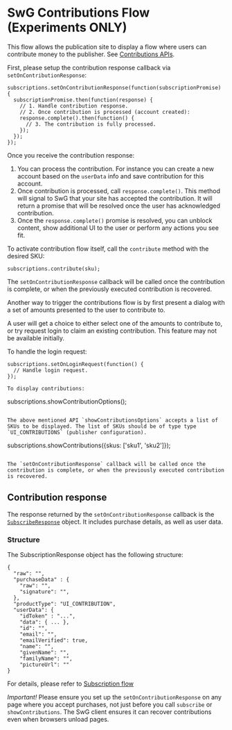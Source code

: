 <!---
Copyright 2018 The Subscribe with Google Authors. All Rights Reserved.

Licensed under the Apache License, Version 2.0 (the "License");
you may not use this file except in compliance with the License.
You may obtain a copy of the License at

     http://www.apache.org/licenses/LICENSE-2.0

Unless required by applicable law or agreed to in writing, software
distributed under the License is distributed on an "AS-IS" BASIS,
WITHOUT WARRANTIES OR CONDITIONS OF ANY KIND, either express or implied.
See the License for the specific language governing permissions and
limitations under the License.
-->

# SwG Contributions Flow (Experiments ONLY)

This flow allows the publication site to display a flow where users can contribute money to the publisher. See [Contributions APIs](./core-apis.md).

First, please setup the contribution response callback via `setOnContributionResponse`:

```
subscriptions.setOnContributionResponse(function(subscriptionPromise) {
  subscriptionPromise.then(function(response) {
    // 1. Handle contribution response.
    // 2. Once contribution is processed (account created):
    response.complete().then(function() {
      // 3. The contribution is fully processed.
    });
  });
});
```

Once you receive the contribution response:
 1. You can process the contribution. For instance you can create a new account based on the `userData` info and save contribution for this account.
 2. Once contribution is processed, call `response.complete()`. This method will signal to SwG that your site has accepted the contribution. It will return a promise that will be resolved once the user has acknowledged contribution.
 3. Once the `response.complete()` promise is resolved, you can unblock content, show additional UI to the user or perform any actions you see fit.

To activate contribution flow itself, call the `contribute` method with the desired SKU:

```
subscriptions.contribute(sku);
```

The `setOnContributionResponse` callback will be called once the contribution is complete, or when the previously executed contribution is recovered.

Another way to trigger the contributions flow is by first present a dialog with a set of amounts presented to the user to contribute to.

A user will get a choice to either select one of the amounts to contribute to, or try request login to claim an existing contribution. This feature may not be available initially.

To handle the login request:

```
subscriptions.setOnLoginRequest(function() {
  // Handle login request.
});

To display contributions:

```
subscriptions.showContributionOptions();
```

The above mentioned API `showContributionsOptions` accepts a list of SKUs to be displayed. The list of SKUs should be of type type `UI_CONTRIBUTIONS` (publisher configuration).

```
subscriptions.showContributions({skus: ['sku1', 'sku2']});
```

The `setOnContributionResponse` callback will be called once the contribution is complete, or when the previously executed contribution is recovered.

```

## Contribution response
The response returned by the `setOnContributionResponse` callback is the [`SubscribeResponse`](../src/api/subscribe-response.js) object. It includes purchase details, as well as user data.
### Structure
The SubscriptionResponse object has the following structure:
```
{
  "raw": "",
  "purchaseData" : {
    "raw": "",
    "signature": "",
  },
  "productType": "UI_CONTRIBUTION",
  "userData": {
    "idToken" : "...",
    "data": { ... },
    "id": "",
    "email": "",
    "emailVerified": true,
    "name": "",
    "givenName": "",
    "familyName": "",
    "pictureUrl": ""
}
```
For details, please refer to [Subscription flow](./subscribe-flow.md)


*Important!* Please ensure you set up the `setOnContributionResponse` on any page where you accept purchases, not just before you call `subscribe` or `showContributions`. The SwG client ensures it can recover contributions even when browsers unload pages.
